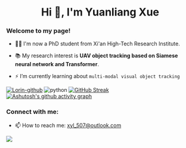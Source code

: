 <h1 align="center">Hi 👋, I'm Yuanliang Xue</h1>
<h3 align="left">Welcome to my page!</h3>

- 👨‍🎓 I'm now a PhD student from Xi'an High-Tech Research Institute.

- 📚 My research interest is **UAV object tracking based on Siamese neural network and Transformer**.

- ⚡ I’m currently learning about `multi-modal visual object tracking`

[![Lorin-github](https://github-readme-stats.vercel.app/api?username=xyl-507)](https://github.com/anuraghazra/github-readme-stats) 
![python](https://github-readme-stats.vercel.app/api/top-langs/?username=xyl-507&layout=compact&hide_border=true&langs_count=10)
[![GitHub Streak](https://streak-stats.demolab.com?user=xyl-507)](https://git.io/streak-stats)
[![Ashutosh's github activity graph](https://github-readme-activity-graph.vercel.app/graph?username=xyl-507&theme=github-compact)](https://github.com/xyl-507/github-readme-activity-graph)

<h3 align="left">Connect with me:</h3>
<p align="left">
</p>

- 📫 How to reach me: xyl_507@outlook.com

![](https://komarev.com/ghpvc/?username=xyl-507&abbreviated=true)
